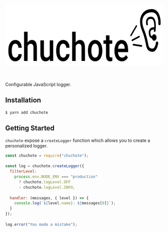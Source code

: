 <p align="center">
    <img height="196" width="669" src="https://github.com/oziks/chuchote/blob/master/logo.png?raw=true" />
    <br/>
    <br/>
    <br/>
</p>

Configurable JavaScript logger.

## Installation

```bash
$ yarn add chuchote
```

## Getting Started

`chuchote` expose a `createLogger` function which allows you to create a personalized logger.

```js
const chuchote = require("chuchote");

const log = chuchote.createLogger({
  filterLevel:
    process.env.NODE_ENV === "production"
      ? chuchote.logLevel.OFF
      : chuchote.logLevel.INFO,

  handler: (messages, { level }) => {
    console.log(`${level.name}: ${messages[0]}`);
  }
});

log.error("You made a mistake");
```
